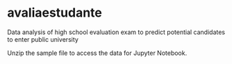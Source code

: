 # avaliaestudante
Data analysis of high school evaluation exam to predict potential candidates to enter public university 

Unzip the sample file to access the data for Jupyter Notebook.
